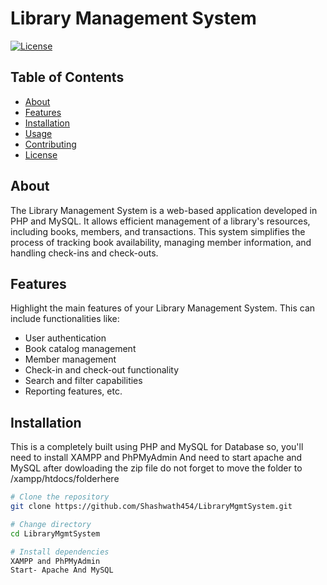 # Library Management System

[![License](https://img.shields.io/badge/license-MIT-blue.svg)](LICENSE)

## Table of Contents

- [About](#about)
- [Features](#features)
- [Installation](#installation)
- [Usage](#usage)
- [Contributing](#contributing)
- [License](#license)

## About
The Library Management System is a web-based application developed in PHP and MySQL. It allows efficient management of a library's resources, including books, members, and transactions. This system simplifies the process of tracking book availability, managing member information, and handling check-ins and check-outs.

## Features

Highlight the main features of your Library Management System. This can include functionalities like:

- User authentication
- Book catalog management
- Member management
- Check-in and check-out functionality
- Search and filter capabilities
- Reporting features, etc.

## Installation

This is a completely built using PHP and MySQL for Database so, you'll need to install XAMPP and PhPMyAdmin And need to start apache and MySQL after dowloading the zip file do not forget to move the folder to /xampp/htdocs/folderhere

```bash
# Clone the repository
git clone https://github.com/Shashwath454/LibraryMgmtSystem.git

# Change directory
cd LibraryMgmtSystem

# Install dependencies
XAMPP and PhPMyAdmin
Start- Apache And MySQL

